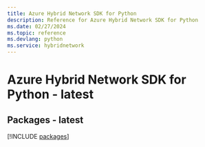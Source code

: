 ```yaml
---
title: Azure Hybrid Network SDK for Python
description: Reference for Azure Hybrid Network SDK for Python
ms.date: 02/27/2024
ms.topic: reference
ms.devlang: python
ms.service: hybridnetwork
---
```

# Azure Hybrid Network SDK for Python - latest
## Packages - latest
[!INCLUDE [packages](hybrid-network-index.md)]